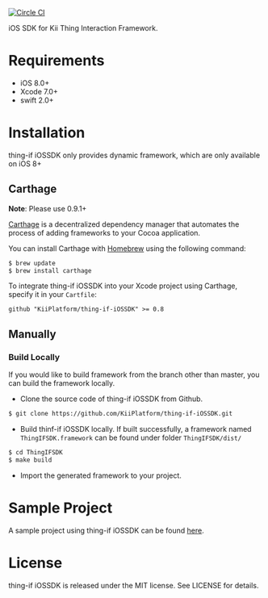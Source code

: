 [![Circle CI](https://circleci.com/gh/KiiPlatform/thing-if-iOSSDK/tree/master.svg?style=svg)](https://circleci.com/gh/KiiPlatform/thing-if-iOSSDK/tree/master)

iOS SDK for Kii Thing Interaction Framework.

# Requirements

- iOS 8.0+
- Xcode 7.0+
- swift 2.0+

# Installation
thing-if iOSSDK only provides dynamic framework, which are only available on iOS 8+

## Carthage

**Note**: Please use 0.9.1+

[Carthage](https://github.com/Carthage/Carthage) is a decentralized dependency manager that automates the process of adding frameworks to your Cocoa application.

You can install Carthage with [Homebrew](http://brew.sh/) using the following command:

```bash
$ brew update
$ brew install carthage
```

To integrate thing-if iOSSDK into your Xcode project using Carthage, specify it in your `Cartfile`:

```ogdl
github "KiiPlatform/thing-if-iOSSDK" >= 0.8
```
## Manually

### Build Locally

If you would like to build framework from the branch other than master, you can build the framework locally.

- Clone the source code of thing-if iOSSDK from Github.

```bash
$ git clone https://github.com/KiiPlatform/thing-if-iOSSDK.git
```

- Build thinf-if iOSSDK locally. If built successfully, a framework named `ThingIFSDK.framework` can be found under folder `ThingIFSDK/dist/`

```bash
$ cd ThingIFSDK
$ make build
```

- Import the generated framework to your project.

# Sample Project

A sample project using thing-if iOSSDK can be found [here](https://github.com/KiiPlatform/thing-if-iOSSample).

# License

thing-if iOSSDK is released under the MIT license. See LICENSE for details.
